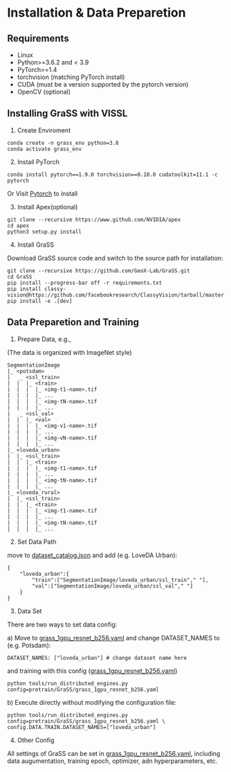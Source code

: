 # Installation & Data Preparetion

## Requirements

* Linux
* Python>=3.6.2 and < 3.9
* PyTorch>=1.4
* torchvision (matching PyTorch install)
* CUDA (must be a version supported by the pytorch version)
* OpenCV (optional)

## Installing GraSS with VISSL

1. Create Enviroment
```
conda create -n grass_env python=3.8
conda activate grass_env
```
2. Install PyTorch
```
conda install pytorch==1.9.0 torchvision==0.10.0 cudatoolkit=11.1 -c pytorch
```
Or Visit [Pytorch](https://pytorch.org/) to install

3. Install Apex(optional)
```
git clone --recursive https://www.github.com/NVIDIA/apex
cd apex
python3 setup.py install
```
4. Install GraSS

Download GraSS source code and switch to the source path for installation:

```
git clone --recursive https://github.com/GeoX-Lab/GraSS.git
cd GraSS
pip install --progress-bar off -r requirements.txt
pip install classy-vision@https://github.com/facebookresearch/ClassyVision/tarball/master
pip install -e .[dev]
```

## Data Preparetion and Training

1. Prepare Data, e.g.,

(The data is organized with ImageNet style)
```
SegmentationImage
|_ <potsdam>
|   _ <ssl_train>
|  |  |_ <train>
|  |  |  |_ <img-t1-name>.tif
|  |  |  |_ ...
|  |  |  |_ <img-tN-name>.tif
|  |  |  |_ ...
|   _ <ssl_val>
|  |  |_ <val>
|  |  |  |_ <img-v1-name>.tif
|  |  |  |_ ...
|  |  |  |_ <img-vN-name>.tif
|  |  |  |_ ...
|_ <loveda_urban>
|  |_ <ssl_train>
|  |  |_ <train>
|  |  |  |_ <img-t1-name>.tif
|  |  |  |_ ...
|  |  |  |_ <img-tN-name>.tif
|  |  |  |_ ...
|_ <loveda_rural>
|  |_ <ssl_train>
|  |  |_ <train>
|  |  |  |_ <img-t1-name>.tif
|  |  |  |_ ...
|  |  |  |_ <img-tN-name>.tif
|  |  |  |_ ...
```
2. Set Data Path

move to [dataset_catalog.json](../configs/config/dataset_catalog.json) and add (e.g. LoveDA Urban):
```
{
    "loveda_urban":{
        "train":["SegmentationImage/loveda_urban/ssl_train"," "],
        "val":["SegmentationImage/loveda_urban/ssl_val"," "]
    }
}
```
3. Data Set

There are two ways to set data config:

a) Move to [grass_1gpu_resnet_b256.yaml](../configs/config/pretrain/GraSS/grass_1gpu_resnet_b256.yaml) and change DATASET_NAMES to (e.g. Potsdam):
```
DATASET_NAMES: ["loveda_urban"] # change dataset name here
```
and training with this config ([grass_1gpu_resnet_b256.yaml](../configs/config/pretrain/GraSS/grass_1gpu_resnet_b256.yaml))
```
python tools/run_distributed_engines.py config=pretrain/GraSS/grass_1gpu_resnet_b256.yaml
```
b) Execute directly without modifying the configuration file:
```
python tools/run_distributed_engines.py config=pretrain/GraSS/grass_1gpu_resnet_b256.yaml \
config.DATA.TRAIN.DATASET_NAMES=["loveda_urban"]
```

4. Other Config

All settings of GraSS can be set in [grass_1gpu_resnet_b256.yaml](../configs/config/pretrain/GraSS/grass_1gpu_resnet_b256.yaml), including data augumentation, training epoch, optimizer, adn hyperparameters, etc.
